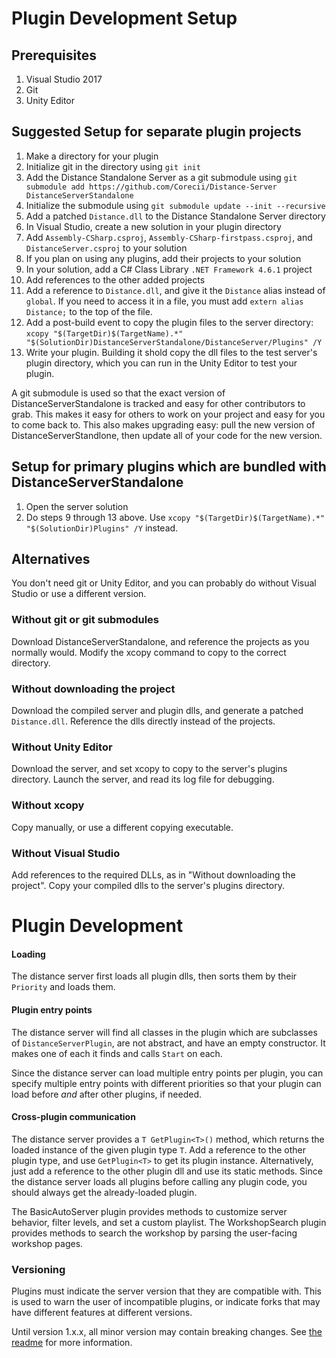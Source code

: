 
# Plugin Development Setup

## Prerequisites

1. Visual Studio 2017
2. Git
3. Unity Editor

## Suggested Setup for separate plugin projects

1. Make a directory for your plugin
2. Initialize git in the directory using `git init`
3. Add the Distance Standalone Server as a git submodule using `git submodule add https://github.com/Corecii/Distance-Server DistanceServerStandalone`
4. Initialize the submodule using `git submodule update --init --recursive`
5. Add a patched `Distance.dll` to the Distance Standalone Server directory
6. In Visual Studio, create a new solution in your plugin directory
7. Add `Assembly-CSharp.csproj`, `Assembly-CSharp-firstpass.csproj`, and `DistanceServer.csproj` to your solution
8. If you plan on using any plugins, add their projects to your solution
9. In your solution, add a C# Class Library `.NET Framework 4.6.1` project
10. Add references to the other added projects
11. Add a reference to `Distance.dll`, and give it the `Distance` alias instead of `global`. If you need to access it in a file, you must add `extern alias Distance;` to the top of the file.
12. Add a post-build event to copy the plugin files to the server directory: `xcopy "$(TargetDir)$(TargetName).*" "$(SolutionDir)DistanceServerStandalone/DistanceServer/Plugins" /Y`
13. Write your plugin. Building it shold copy the dll files to the test server's plugin directory, which you can run in the Unity Editor to test your plugin.

A git submodule is used so that the exact version of DistanceServerStandalone is tracked and easy for other contributors to grab. This makes it easy for others to work on your project and easy for you to come back to. This also makes upgrading easy: pull the new version of DistanceServerStandlone, then update all of your code for the new version.

## Setup for primary plugins which are bundled with DistanceServerStandalone

1. Open the server solution
2. Do steps 9 through 13 above. Use `xcopy "$(TargetDir)$(TargetName).*" "$(SolutionDir)Plugins" /Y` instead.

## Alternatives

You don't need git or Unity Editor, and you can probably do without Visual Studio or use a different version.

### Without git or git submodules

Download DistanceServerStandalone, and reference the projects as you normally would. Modify the xcopy command to copy to the correct directory.

### Without downloading the project

Download the compiled server and plugin dlls, and generate a patched `Distance.dll`. Reference the dlls directly instead of the projects.

### Without Unity Editor

Download the server, and set xcopy to copy to the server's plugins directory. Launch the server, and read its log file for debugging.

### Without xcopy

Copy manually, or use a different copying executable.

### Without Visual Studio

Add references to the required DLLs, as in "Without downloading the project". Copy your compiled dlls to the server's plugins directory.

# Plugin Development

#### Loading

The distance server first loads all plugin dlls, then sorts them by their `Priority` and loads them.

#### Plugin entry points

The distance server will find all classes in the plugin which are subclasses of `DistanceServerPlugin`, are not abstract, and have an empty constructor. It makes one of each it finds and calls `Start` on each.

Since the distance server can load multiple entry points per plugin, you can specify multiple entry points with different priorities so that your plugin can load before *and* after other plugins, if needed.

#### Cross-plugin communication

The distance server provides a `T GetPlugin<T>()` method, which returns the loaded instance of the given plugin type `T`. Add a reference to the other plugin type, and use `GetPlugin<T>` to get its plugin instance. Alternatively, just add a reference to the other plugin dll and use its static methods. Since the distance server loads all plugins before calling any plugin code, you should always get the already-loaded plugin.

The BasicAutoServer plugin provides methods to customize server behavior, filter levels, and set a custom playlist. The WorkshopSearch plugin provides methods to search the workshop by parsing the user-facing workshop pages.

### Versioning

Plugins must indicate the server version that they are compatible with. This is used to warn the user of incompatible plugins, or indicate forks that may have different features at different versions.

Until version 1.x.x, all minor version may contain breaking changes. See [the readme](/README.md) for more information.
